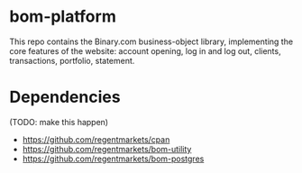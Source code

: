 # bom-platform

This repo contains the Binary.com business-object library, implementing the core features of the website: account opening, log in and log out, clients, transactions, portfolio, statement.

# Dependencies

(TODO: make this happen)

* https://github.com/regentmarkets/cpan
* https://github.com/regentmarkets/bom-utility
* https://github.com/regentmarkets/bom-postgres
 
